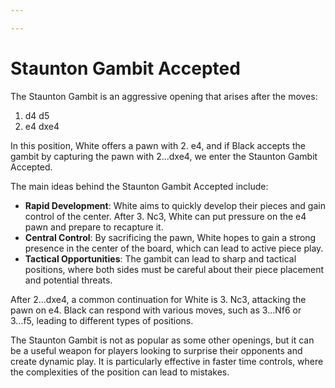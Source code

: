 ```yaml
---

---
```

# Staunton Gambit Accepted

The Staunton Gambit is an aggressive opening that arises after the moves:

1. d4 d5
2. e4 dxe4

In this position, White offers a pawn with 2. e4, and if Black accepts the gambit by capturing the pawn with 2...dxe4, we enter the Staunton Gambit Accepted.

The main ideas behind the Staunton Gambit Accepted include:

- **Rapid Development**: White aims to quickly develop their pieces and gain control of the center. After 3. Nc3, White can put pressure on the e4 pawn and prepare to recapture it.
- **Central Control**: By sacrificing the pawn, White hopes to gain a strong presence in the center of the board, which can lead to active piece play.
- **Tactical Opportunities**: The gambit can lead to sharp and tactical positions, where both sides must be careful about their piece placement and potential threats.

After 2...dxe4, a common continuation for White is 3. Nc3, attacking the pawn on e4. Black can respond with various moves, such as 3...Nf6 or 3...f5, leading to different types of positions.

The Staunton Gambit is not as popular as some other openings, but it can be a useful weapon for players looking to surprise their opponents and create dynamic play. It is particularly effective in faster time controls, where the complexities of the position can lead to mistakes.